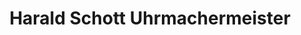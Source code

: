 ---
title: "Harald Schott Uhrmachermeister"
url: /harzgerode/harald-schott-uhrmachermeister/
shop: Uhren
---
